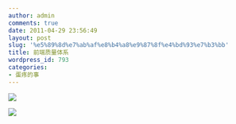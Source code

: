 ```yaml
---
author: admin
comments: true
date: 2011-04-29 23:56:49
layout: post
slug: '%e5%89%8d%e7%ab%af%e8%b4%a8%e9%87%8f%e4%bd%93%e7%b3%bb'
title: 前端质量体系
wordpress_id: 793
categories:
- 蛋疼的事
---
```


[![](http://www.besteric.com/wp-content/uploads/2011/04/monitor.jpg)](http://www.besteric.com/wp-content/uploads/2011/04/monitor.jpg)

[![](http://www.besteric.com/wp-content/uploads/2011/04/beta.jpg)](http://www.besteric.com/wp-content/uploads/2011/04/beta.jpg)
